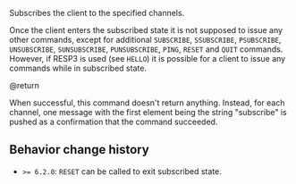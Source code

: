 Subscribes the client to the specified channels.

Once the client enters the subscribed state it is not supposed to issue any
other commands, except for additional `SUBSCRIBE`, `SSUBSCRIBE`, `PSUBSCRIBE`, `UNSUBSCRIBE`, `SUNSUBSCRIBE`, 
`PUNSUBSCRIBE`, `PING`, `RESET` and `QUIT` commands.
However, if RESP3 is used (see `HELLO`) it is possible for a client to issue any commands while in subscribed state.

@return

When successful, this command doesn't return anything.
Instead, for each channel, one message with the first element being the string "subscribe" is pushed as a confirmation that the command succeeded.

## Behavior change history

*   `>= 6.2.0`: `RESET` can be called to exit subscribed state.
